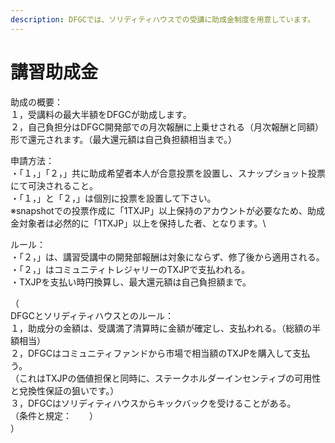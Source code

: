 ```yaml
---
description: DFGCでは、ソリディティハウスでの受講に助成金制度を用意しています。
---
```


# 講習助成金

助成の概要：\
１，受講料の最大半額をDFGCが助成します。\
２，自己負担分はDFGC開発部での月次報酬に上乗せされる（月次報酬と同額）形で還元されます。（最大還元額は自己負担額相当まで。）



申請方法：\
・「１，」「２，」共に助成希望者本人が合意投票を設置し、スナップショット投票にて可決されること。\
・「１，」と「２，」は個別に投票を設置して下さい。\
※snapshotでの投票作成に「1TXJP」以上保持のアカウントが必要なため、助成金対象者は必然的に「1TXJP」以上を保持した者、となります。\


ルール：\
・「２，」は、講習受講中の開発部報酬は対象にならず、修了後から適用される。\
・「２，」はコミュニティトレジャリーのTXJPで支払われる。\
・TXJPを支払い時円換算し、最大還元額は自己負担額まで。



（\
DFGCとソリディティハウスとのルール：\
１，助成分の金額は、受講満了清算時に金額が確定し、支払われる。（総額の半額相当）\
２，DFGCはコミュニティファンドから市場で相当額のTXJPを購入して支払う。\
（これはTXJPの価値担保と同時に、ステークホルダーインセンティブの可用性と兌換性保証の狙いです。）\
３，DFGCはソリディティハウスからキックバックを受けることがある。\
（条件と規定：　　）\
）
